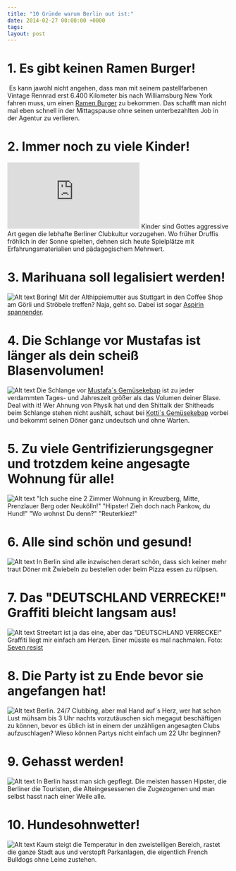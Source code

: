 ```yaml
---
title: "10 Gründe warum Berlin out ist:"
date: 2014-02-27 00:00:00 +0000
tags: 
layout: post
---
```

# 1. **Es gibt keinen Ramen Burger!**

<img src="https://fbcdn-sphotos-a-a.akamaihd.net/hphotos-ak-ash3/t1/1395859_172990679571321_1101221735_n.jpg" alt="">
Es kann jawohl nicht angehen, dass man mit seinem pastellfarbenen Vintage Rennrad erst 6.400 Kilometer bis nach Williamsburg New York fahren muss, um einen <a href="https://www.facebook.com/RamenBurger">Ramen Burger</a> zu bekommen. Das schafft man nicht mal eben schnell in der Mittagspause ohne seinen unterbezahlten Job in der Agentur zu verlieren.



# 2. **Immer noch zu viele Kinder!**

![Alt text](http://en.blog.hotelnights.com/wp-content/plugins/php-image-cache/image.php?path=/wp-content/uploads/2013/11/Bar-25-Berlin.jpg) 
Kinder sind Gottes aggressive Art gegen die lebhafte Berliner Clubkultur vorzugehen. Wo früher Druffis fröhlich in der Sonne spielten, dehnen sich heute Spielplätze mit Erfahrungsmaterialien und pädagogischem Mehrwert. 



# 3. **Marihuana soll legalisiert werden!**

![Alt text](http://media-cache-ec0.pinimg.com/736x/6b/3e/bd/6b3ebdd050f3e8d21561351aa8202003.jpg) 
Boring! Mit der Althippiemutter aus Stuttgart in den Coffee Shop am Görli und Ströbele treffen? Naja, geht so. Dabei ist sogar <a href="http://www.vice.com/de/read/forscher-beweisen-aspirin-ist-1000-mal-toedlicher-als-cannabis">Aspirin spannender</a>.



# 4. **Die Schlange vor Mustafas ist länger als dein scheiß Blasenvolumen!**

![Alt text](https://irs1.4sqi.net/img/general/width960/42484149_BcIgvHT17h1quS325wHDqGn3As5-IyBWKVdP-HKPy6E.jpg) 
Die Schlange vor <a href="http://www.mustafas.de/">Mustafa´s Gemüsekebap</a> ist zu jeder verdammten Tages- und Jahreszeit größer als das Volumen deiner Blase. Deal with it! Wer Ahnung von Physik hat und den Shittalk der Shitheads beim Schlange stehen nicht aushält, schaut bei <a href="https://de.foursquare.com/v/kottis-gem%C3%BCsekebap/4fccdb84e4b070d0e3c16f1f">Kotti´s Gemüsekebap</a> vorbei und bekommt seinen Döner ganz undeutsch und ohne Warten. 



# 5. **Zu viele Gentrifizierungsgegner und trotzdem keine angesagte Wohnung für alle!**

![Alt text](http://media-cache-ak0.pinimg.com/originals/64/95/a7/6495a76ff8a981f32c9b289577ddfb49.jpg) 
 "Ich suche eine 2 Zimmer Wohnung in Kreuzberg, Mitte, Prenzlauer Berg oder Neukölln!"
 "Hipster! Zieh doch nach Pankow, du Hund!"
 "Wo wohnst Du denn?"
 "Reuterkiez!"



# 6. **Alle sind schön und gesund!**

![Alt text](http://24.media.tumblr.com/a76ccf7b6a6b1bbaa0189c692a241b2c/tumblr_mh8nkw1rlB1rl72tzo1_400.jpg) 
In Berlin sind alle inzwischen derart schön, dass sich keiner mehr traut Döner mit Zwiebeln zu bestellen oder beim Pizza essen zu rülpsen.



# 7. **Das "DEUTSCHLAND VERRECKE!" Graffiti bleicht langsam aus!**

![Alt text](http://farm3.staticflickr.com/2768/5751330043_fe926d3b9f_b.jpg) 
Streetart ist ja das eine, aber das "DEUTSCHLAND VERRECKE!" Graffiti liegt mir einfach am Herzen. Einer müsste es mal nachmalen.
Foto: <a href="http://www.flickr.com/photos/95714545@N00/5751330043">Seven resist</a>



# 8. **Die Party ist zu Ende bevor sie angefangen hat!**

![Alt text](http://media-cache-ec0.pinimg.com/736x/2d/0a/5c/2d0a5c89b902d23f7008db760ad7c016.jpg) 
Berlin. 24/7 Clubbing, aber mal Hand auf´s Herz, wer hat schon Lust mühsam bis 3 Uhr nachts vorzutäuschen sich megagut beschäftigen zu können, bevor es üblich ist in einem der unzähligen angesagten Clubs aufzuschlagen? Wieso können Partys nicht einfach um 22 Uhr beginnen? 



# 9. **Gehasst werden!**

![Alt text](http://media-cache-ak0.pinimg.com/236x/3c/61/62/3c6162d611d5e73ee1973d08476aa859.jpg) 
In Berlin hasst man sich gepflegt. Die meisten hassen Hipster, die Berliner die Touristen, die Alteingesessenen die Zugezogenen und man selbst hasst nach einer Weile alle. 



# 10. **Hundesohnwetter!**

![Alt text](https://irs0.4sqi.net/img/general/width960/52048265_R9YouazdXXBpYfVPXIlMPa2EJWLku_Do52P-Tr-hiNU.jpg) 
Kaum steigt die Temperatur in den zweistelligen Bereich, rastet die ganze Stadt aus und verstopft Parkanlagen, die eigentlich French Bulldogs ohne Leine zustehen. 
